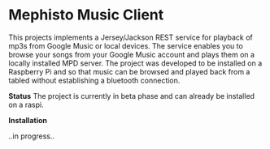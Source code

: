 Mephisto Music Client
=====================

This projects implements a Jersey/Jackson REST service for playback of mp3s from Google Music or local devices.
The service enables you to browse your songs from your Google Music account and plays them on a locally installed MPD server.
The project was developed to be installed on a Raspberry Pi and so that music can be browsed and played back from a tabled
without establishing a bluetooth connection.

**Status**
The project is currently in beta phase and can already be installed on a raspi.

**Installation**

..in progress..
